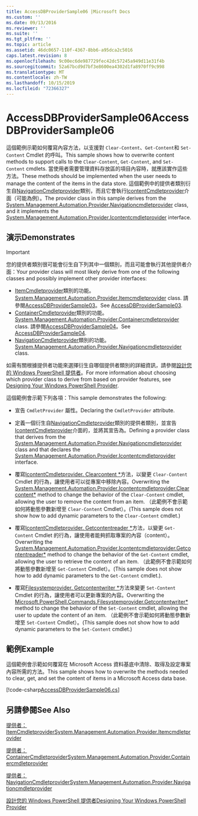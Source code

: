 ```yaml
---
title: AccessDBProviderSample06 |Microsoft Docs
ms.custom: ''
ms.date: 09/13/2016
ms.reviewer: ''
ms.suite: ''
ms.tgt_pltfrm: ''
ms.topic: article
ms.assetid: 46dc0657-110f-4367-8bb6-a95dca2c5016
caps.latest.revision: 8
ms.openlocfilehash: 9c00ec6de987729fec42dc57245a949d11e31f4b
ms.sourcegitcommit: 52a67bcd9d7bf3e8600ea4302d1fa8970ff9c998
ms.translationtype: MT
ms.contentlocale: zh-TW
ms.lasthandoff: 10/15/2019
ms.locfileid: "72366327"
---
```

# <a name="accessdbprovidersample06"></a><span data-ttu-id="d22f3-102">AccessDBProviderSample06</span><span class="sxs-lookup"><span data-stu-id="d22f3-102">AccessDBProviderSample06</span></span>

<span data-ttu-id="d22f3-103">這個範例示範如何覆寫內容方法，以支援對 `Clear-Content`、`Get-Content`和 `Set-Content` Cmdlet 的呼叫。</span><span class="sxs-lookup"><span data-stu-id="d22f3-103">This sample shows how to overwrite content methods to support calls to the `Clear-Content`, `Get-Content`, and `Set-Content` cmdlets.</span></span> <span data-ttu-id="d22f3-104">當使用者需要管理資料存放區的項目內容時，就應該實作這些方法。</span><span class="sxs-lookup"><span data-stu-id="d22f3-104">These methods should be implemented when the user needs to manage the content of the items in the data store.</span></span> <span data-ttu-id="d22f3-105">這個範例中的提供者類別衍生自[NavigationCmdletprovider](/dotnet/api/System.Management.Automation.Provider.NavigationCmdletProvider)類別，而且它會執行[IcontentCmdletprovider](/dotnet/api/System.Management.Automation.Provider.IContentCmdletProvider)介面（可能為例）。</span><span class="sxs-lookup"><span data-stu-id="d22f3-105">The provider class in this sample derives from the [System.Management.Automation.Provider.Navigationcmdletprovider](/dotnet/api/System.Management.Automation.Provider.NavigationCmdletProvider) class, and it implements the [System.Management.Automation.Provider.Icontentcmdletprovider](/dotnet/api/System.Management.Automation.Provider.IContentCmdletProvider) interface.</span></span>

## <a name="demonstrates"></a><span data-ttu-id="d22f3-106">演示</span><span class="sxs-lookup"><span data-stu-id="d22f3-106">Demonstrates</span></span>

> [!IMPORTANT]
> <span data-ttu-id="d22f3-107">您的提供者類別很可能會衍生自下列其中一個類別，而且可能會執行其他提供者介面：</span><span class="sxs-lookup"><span data-stu-id="d22f3-107">Your provider class will most likely derive from one of the following classes and possibly implement other provider interfaces:</span></span>
>
> -   <span data-ttu-id="d22f3-108">[ItemCmdletprovider](/dotnet/api/System.Management.Automation.Provider.ItemCmdletProvider)類別的功能。</span><span class="sxs-lookup"><span data-stu-id="d22f3-108">[System.Management.Automation.Provider.Itemcmdletprovider](/dotnet/api/System.Management.Automation.Provider.ItemCmdletProvider) class.</span></span> <span data-ttu-id="d22f3-109">請參閱[AccessDBProviderSample03](./accessdbprovidersample03.md)。</span><span class="sxs-lookup"><span data-stu-id="d22f3-109">See [AccessDBProviderSample03](./accessdbprovidersample03.md).</span></span>
> -   <span data-ttu-id="d22f3-110">[ContainerCmdletprovider](/dotnet/api/System.Management.Automation.Provider.ContainerCmdletProvider)類別的功能。</span><span class="sxs-lookup"><span data-stu-id="d22f3-110">[System.Management.Automation.Provider.Containercmdletprovider](/dotnet/api/System.Management.Automation.Provider.ContainerCmdletProvider) class.</span></span> <span data-ttu-id="d22f3-111">請參閱[AccessDBProviderSample04](./accessdbprovidersample04.md)。</span><span class="sxs-lookup"><span data-stu-id="d22f3-111">See [AccessDBProviderSample04](./accessdbprovidersample04.md).</span></span>
> -   <span data-ttu-id="d22f3-112">[NavigationCmdletprovider](/dotnet/api/System.Management.Automation.Provider.NavigationCmdletProvider)類別的功能。</span><span class="sxs-lookup"><span data-stu-id="d22f3-112">[System.Management.Automation.Provider.Navigationcmdletprovider](/dotnet/api/System.Management.Automation.Provider.NavigationCmdletProvider) class.</span></span>
>
> <span data-ttu-id="d22f3-113">如需有關根據提供者功能來選擇衍生自哪個提供者類別的詳細資訊，請參閱[設計您的 Windows PowerShell 提供者](./provider-types.md)。</span><span class="sxs-lookup"><span data-stu-id="d22f3-113">For more information about choosing which provider class to derive from based on provider features, see [Designing Your Windows PowerShell Provider](./provider-types.md).</span></span>

<span data-ttu-id="d22f3-114">這個範例會示範下列各項：</span><span class="sxs-lookup"><span data-stu-id="d22f3-114">This sample demonstrates the following:</span></span>

- <span data-ttu-id="d22f3-115">宣告 `CmdletProvider` 屬性。</span><span class="sxs-lookup"><span data-stu-id="d22f3-115">Declaring the `CmdletProvider` attribute.</span></span>

- <span data-ttu-id="d22f3-116">定義一個衍生自[NavigationCmdletprovider](/dotnet/api/System.Management.Automation.Provider.NavigationCmdletProvider)類別的提供者類別，並宣告[IcontentCmdletprovider](/dotnet/api/System.Management.Automation.Provider.IContentCmdletProvider)介面的，並將其宣告為。</span><span class="sxs-lookup"><span data-stu-id="d22f3-116">Defining a provider class that derives from the [System.Management.Automation.Provider.Navigationcmdletprovider](/dotnet/api/System.Management.Automation.Provider.NavigationCmdletProvider) class and that declares the [System.Management.Automation.Provider.Icontentcmdletprovider](/dotnet/api/System.Management.Automation.Provider.IContentCmdletProvider) interface.</span></span>

- <span data-ttu-id="d22f3-117">覆寫[IcontentCmdletprovider. Clearcontent \*](/dotnet/api/System.Management.Automation.Provider.IContentCmdletProvider.ClearContent)方法，以變更 `Clear-Content` Cmdlet 的行為，讓使用者可以從專案中移除內容。</span><span class="sxs-lookup"><span data-stu-id="d22f3-117">Overwriting the [System.Management.Automation.Provider.Icontentcmdletprovider.Clearcontent\*](/dotnet/api/System.Management.Automation.Provider.IContentCmdletProvider.ClearContent) method to change the behavior of the `Clear-Content` cmdlet, allowing the user to remove the content from an item.</span></span> <span data-ttu-id="d22f3-118">（此範例不會示範如何將動態參數新增至 `Clear-Content` Cmdlet）。</span><span class="sxs-lookup"><span data-stu-id="d22f3-118">(This sample does not show how to add dynamic parameters to the `Clear-Content` cmdlet.)</span></span>

- <span data-ttu-id="d22f3-119">覆寫[IcontentCmdletprovider. Getcontentreader \*](/dotnet/api/System.Management.Automation.Provider.IContentCmdletProvider.GetContentReader)方法，以變更 `Get-Content` Cmdlet 的行為，讓使用者能夠抓取專案的內容（content）。</span><span class="sxs-lookup"><span data-stu-id="d22f3-119">Overwriting the [System.Management.Automation.Provider.Icontentcmdletprovider.Getcontentreader\*](/dotnet/api/System.Management.Automation.Provider.IContentCmdletProvider.GetContentReader) method to change the behavior of the `Get-Content` cmdlet, allowing the user to retrieve the content of an item.</span></span> <span data-ttu-id="d22f3-120">（此範例不會示範如何將動態參數新增至 `Get-Content` Cmdlet）。</span><span class="sxs-lookup"><span data-stu-id="d22f3-120">(This sample does not show how to add dynamic parameters to the `Get-Content` cmdlet.).</span></span>

- <span data-ttu-id="d22f3-121">覆寫[Filesystemprovider. Getcontentwriter \*](/dotnet/api/Microsoft.PowerShell.Commands.FileSystemProvider.GetContentWriter)方法來變更 `Set-Content` Cmdlet 的行為，讓使用者可以更新專案的內容。</span><span class="sxs-lookup"><span data-stu-id="d22f3-121">Overwriting the [Microsoft.PowerShell.Commands.Filesystemprovider.Getcontentwriter\*](/dotnet/api/Microsoft.PowerShell.Commands.FileSystemProvider.GetContentWriter) method to change the behavior of the `Set-Content` cmdlet, allowing the user to update the content of an item.</span></span> <span data-ttu-id="d22f3-122">（此範例不會示範如何將動態參數新增至 `Set-Content` Cmdlet）。</span><span class="sxs-lookup"><span data-stu-id="d22f3-122">(This sample does not show how to add dynamic parameters to the `Set-Content` cmdlet.)</span></span>

## <a name="example"></a><span data-ttu-id="d22f3-123">範例</span><span class="sxs-lookup"><span data-stu-id="d22f3-123">Example</span></span>

<span data-ttu-id="d22f3-124">這個範例會示範如何覆寫在 Microsoft Access 資料基底中清除、取得及設定專案內容所需的方法。</span><span class="sxs-lookup"><span data-stu-id="d22f3-124">This sample shows how to overwrite the methods needed to clear, get, and set the content of items in a Microsoft Access data base.</span></span>

[!code-csharp[AccessDBProviderSample06.cs](../../../../powershell-sdk-samples/SDK-2.0/csharp/AccessDBProviderSample06/AccessDBProviderSample06.cs#L11-L2399 "AccessDBProviderSample06.cs")]

## <a name="see-also"></a><span data-ttu-id="d22f3-125">另請參閱</span><span class="sxs-lookup"><span data-stu-id="d22f3-125">See Also</span></span>

[<span data-ttu-id="d22f3-126">提供者： ItemCmdletprovider</span><span class="sxs-lookup"><span data-stu-id="d22f3-126">System.Management.Automation.Provider.Itemcmdletprovider</span></span>](/dotnet/api/System.Management.Automation.Provider.ItemCmdletProvider)

[<span data-ttu-id="d22f3-127">提供者： ContainerCmdletprovider</span><span class="sxs-lookup"><span data-stu-id="d22f3-127">System.Management.Automation.Provider.Containercmdletprovider</span></span>](/dotnet/api/System.Management.Automation.Provider.ContainerCmdletProvider)

[<span data-ttu-id="d22f3-128">提供者： NavigationCmdletprovider</span><span class="sxs-lookup"><span data-stu-id="d22f3-128">System.Management.Automation.Provider.Navigationcmdletprovider</span></span>](/dotnet/api/System.Management.Automation.Provider.NavigationCmdletProvider)

[<span data-ttu-id="d22f3-129">設計您的 Windows PowerShell 提供者</span><span class="sxs-lookup"><span data-stu-id="d22f3-129">Designing Your Windows PowerShell Provider</span></span>](./provider-types.md)
